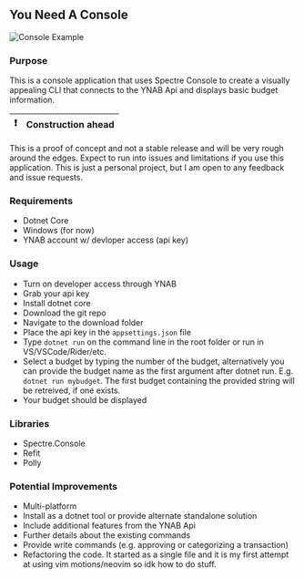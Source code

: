 ## You Need A Console

![Console Example](https://raw.githubusercontent.com/mbrajk/ynac/main/res/ynac-output.png "console example")

### Purpose

This is a console application that uses Spectre Console to create a visually appealing CLI that connects to the YNAB Api and displays basic budget information.


| :exclamation: | Construction ahead |
|---------------|--------------------|

This is a proof of concept and not a stable release and will be very rough around the edges. Expect to run into issues and limitations if you use this application. 
This is just a personal project, but I am open to any feedback and issue requests.

### Requirements
- Dotnet Core
- Windows (for now)
- YNAB account w/ devloper access (api key)

### Usage
- Turn on developer access through YNAB
- Grab your api key
- Install dotnet core
- Download the git repo
- Navigate to the download folder
- Place the api key in the `appsettings.json` file
- Type `dotnet run` on the command line in the root folder or run in VS/VSCode/Rider/etc.
- Select a budget by typing the number of the budget, alternatively you can provide the budget name as the first argument after dotnet run. E.g. `dotnet run mybudget`. The first budget containing the provided string will be retreived, if one exists.
- Your budget should be displayed

### Libraries
- Spectre.Console
- Refit
- Polly

### Potential Improvements
- Multi-platform
- Install as a dotnet tool or provide alternate standalone solution
- Include additional features from the YNAB Api
- Further details about the existing commands
- Provide write commands (e.g. approving or categorizing a transaction)
- Refactoring the code. It started as a single file and it is my first attempt at using vim motions/neovim so idk how to do stuff.
